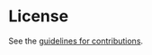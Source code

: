 # License

See the
[guidelines for contributions](https://github.com/jsalowey/test-draft-1/blob/main/CONTRIBUTING.md).
